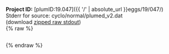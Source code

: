**Project ID:** [plumID:19.047]({{ '/' | absolute_url }}eggs/19/047/)  
Stderr for source:  cyclo/normal/plumed_v2.dat   
(download [zipped raw stdout](plumed_v2.dat.plumed_master.stdout.txt.zip))  
{% raw %}
<pre>
</pre>
{% endraw %}
